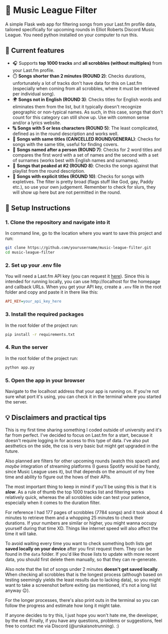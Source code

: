 # 🎵 Music League Filter

A simple Flask web app for filtering songs from your Last.fm profile data, tailored specifically for upcoming rounds in Elliot Roberts Discord Music League. You need python installed on your computer to run this.


## 🚀 Current features

- 🎧 Supports **top 1000 tracks** and **all scrobbles (without multiples)** from your Last.fm profile.
- ⏱️ **Songs shorter than 2 minutes (ROUND 2)**: Checks durations, unfortunately a lot of tracks don't have data for this on Last.fm (especially when coming from all scrobbles, where it must be retrieved per individual song).
- 🌍 **Songs not in English (ROUND 3)**: Checks titles for English words and eliminates them from the list, but it typically doesn't recognize geographic or non-typical names. As such, in this case, songs that don't count for this category can still show up. Use with common sense and/or a lyrics website.
- 🔠 **Songs with 5 or less characters (ROUND 5)**: The least complicated, defined as in the round description and works well.
- 👯 **Songs with same titles (CANCELLED ROUND/GENERAL)**: Checks for songs with the same title, useful for finding covers.
- 🙋 **Songs named after a person (ROUND 7)**: Checks for 2 word titles and compares the first word with a set of names and the second with a set of surnames (works best with English names and surnames).
- 🥈 **Songs that peaked at #2 (ROUND 8)**: Checks the songs against that playlist from the round description.
- 🤬 **Songs with explicit titles (ROUND 10)**: Checks for songs with expletives. The filter is pretty broad (flags stuff like God, gay, Paddy etc.), so use your own judgement. Remember to check for slurs, they will show up here but are not permitted in the round.

## 🔧 Setup Instructions

### 1. Clone the repository and navigate into it
In command line, go to the location where you want to save this project and run:
```bash
git clone https://github.com/yourusername/music-league-filter.git
cd music-league-filter
```
### 2. Set up your .env file
You will need a Last.fm API key (you can request it [here](https://www.last.fm/api/account/create)). Since this is intended for running locally, you can use http://localhost for the homepage and callback URLs. When you get your API key, create a `.env` file in the root folder and copy and paste it in there like this:
```ini
API_KEY=your_api_key_here
```
### 3. Install the required packages
In the root folder of the project run:
```bash
pip install -r requirements.txt
```
### 4. Run the server
In the root folder of the project run:
```bash
python app.py
```
### 5. Open the app in your browser
Navigate to the localhost address that your app is running on. If you're not sure what port it's using, you can check it in the terminal where you started the server.


## 💡 Disclaimers and practical tips

This is my first time sharing something I coded outside of university and it's far from perfect. I've decided to focus on Last.fm for a start, because it doesn't require logging in for access to this type of data. I've also put aesthetics on the side, the css is very basic but might get upgraded in the future.

Also planned are filters for other upcoming rounds (watch this space!) and *maybe* integration of streaming platforms (I guess Spotify would be handy, since Music League uses it), but that depends on the amount of my free time and ability to figure out the hows of their APIs.

The most important thing to keep in mind if you'll be using this is that it is ***slow***. As a rule of thumb the top 1000 tracks list and filtering works relatively quick, whereas the all scrobbles side can test your patience, especially when it comes to the duration filter.

For reference I had 177 pages of scrobbles (7784 songs) and it took about 4 minutes to retrieve them and a whopping 25 minutes to check their durations. If your numbers are similar or higher, you might wanna occupy yourself during that time XD. Things like internet speed will also affect the time it will take.

To avoid waiting every time you want to check something both lists get **saved locally on your device** after you first request them. They can be found in the `data` folder. If you'd like those lists to update with more recent data, you should first delete them manually, so that they can re-generate.

Also note that the list of songs under 2 minutes **doesn't get saved locally**. When checking all scrobbles that is the longest process (although based on testing seemingly yields the least results due to lacking data), so you might want to take a screenshot before exiting (as mentioned, it's not a long list anyway 😉).

For the longer processes, there's also print outs in the terminal so you can follow the progress and estimate how long it might take.

If anyone decides to try this, I just hope you won't hate me, the developer, by the end. Finally, if you have any questions, problems or suggestions, feel free to contact me via Discord (@urskaisnotrunning). :)
